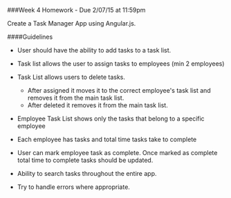 ###Week 4 Homework - Due 2/07/15 at 11:59pm

Create a Task Manager App using Angular.js.

####Guidelines

  - User should have the ability to add tasks to a task list.
 
  - Task list allows the user to assign tasks to employees (min 2 employees)
  - Task List allows users to delete tasks.
 
    - After assigned it moves it to the correct employee's task list and removes it from the main task list.
    - After deleted it removes it from the main task list.
   
 - Employee Task List shows only the tasks that belong to a specific employee

  - Each employee has tasks and total time tasks take to complete

  - User can mark employee task as complete. Once marked as complete total time to complete tasks should be updated.
   
- Ability to search tasks throughout the entire app.
 
-  Try to handle errors where appropriate.
